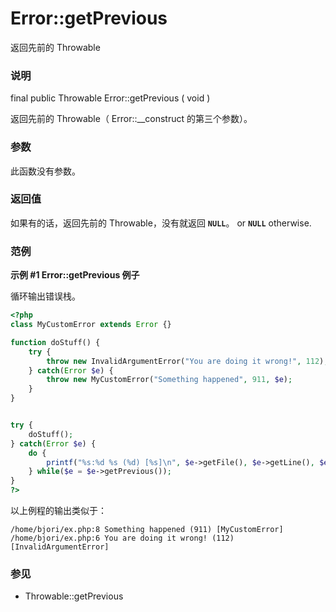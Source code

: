 Error::getPrevious
==================

返回先前的 Throwable

### 说明

<span class="modifier">final</span> <span class="modifier">public</span>
<span class="type">Throwable</span> <span
class="methodname">Error::getPrevious</span> ( <span
class="methodparam">void</span> )

返回先前的 Throwable（ <span
class="methodname">Error::\_\_construct</span> 的第三个参数）。

### 参数

此函数没有参数。

### 返回值

如果有的话，返回先前的 <span
class="classname">Throwable</span>，没有就返回 **`NULL`**。 or
**`NULL`** otherwise.

### 范例

**示例 \#1 <span class="methodname">Error::getPrevious</span> 例子**

循环输出错误栈。

``` php
<?php
class MyCustomError extends Error {}

function doStuff() {
    try {
        throw new InvalidArgumentError("You are doing it wrong!", 112);
    } catch(Error $e) {
        throw new MyCustomError("Something happened", 911, $e);
    }
}


try {
    doStuff();
} catch(Error $e) {
    do {
        printf("%s:%d %s (%d) [%s]\n", $e->getFile(), $e->getLine(), $e->getMessage(), $e->getCode(), get_class($e));
    } while($e = $e->getPrevious());
}
?>
```

以上例程的输出类似于：

    /home/bjori/ex.php:8 Something happened (911) [MyCustomError]
    /home/bjori/ex.php:6 You are doing it wrong! (112) [InvalidArgumentError]

### 参见

-   <span class="methodname">Throwable::getPrevious</span>
